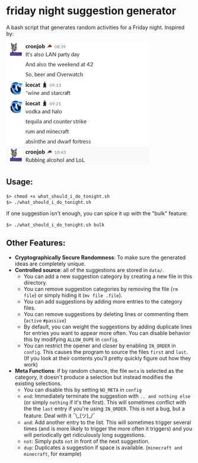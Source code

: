 # friday night suggestion generator
A bash script that generates random activities for a Friday night. Inspired by:

![screenshot](assets/screenshot.png?raw=true "This is a Screenshot. There are many like it, but this one is mine.")

## Usage:

```
$> chmod +x what_should_i_do_tonight.sh
$> ./what_should_i_do_tonight.sh
```
If one suggestion isn't enough, you can spice it up with the "bulk" feature:
```
$> ./what_should_i_do_tonight.sh bulk
```

## Other Features:
 - **Cryptographically Secure Randomness**: To make sure the generated ideas are completely unique.
 - **Controlled source**: all of the suggestions are stored in `data/`.
     - You can add a new suggestion category by creating a new file in this directory.
	 - You can remove suggestion categories by removing the file (`rm file`) or simply hiding it (`mv file .file`).
	 - You can add suggestions by adding more entries to the category files.
	 - You can remove suggestions by deleting lines or commenting them (`active` `#passive`)
	 - By default, you can weight the suggestions by adding duplicate lines for entries you want to appear more often.
	 You can disable behavior this by modifying `ALLOW_DUPE` in `config`.
	 - You can restrict the opener and closer by enabling `IN_ORDER` in `config`.
	 This causes the program to source the files `first` and `last`.
	 (If you look at their contents you'll pretty quickly figure out how they work)
 - **Meta Functions**: if by random chance, the file `meta` is selected as the category, it doesn't produce a selection but instead modifies the existing selections.
     - You can disable this by setting `NO_META` in `config`
     - `end`: Immediately terminate the suggestion with `.. and nothing else` (or simply `nothing` if it's the first). 
	 This will sometimes conflict with the the `last` entry if you're using `IN_ORDER`.
	 This is not a bug, but a feature. Deal with it ¯\\\_(ツ)_/¯
	 - `and`: Add another entry to the list.
	 This will sometimes trigger several times (and is more likely to trigger the more often it triggers) and you will periodically get ridiculously long suggestions.
	 - `not`: Simply puts `not` in front of the next suggestion.
	 - `dup`: Duplicates a suggestion if space is available.
	 (`minecraft and minecraft`, for example)


